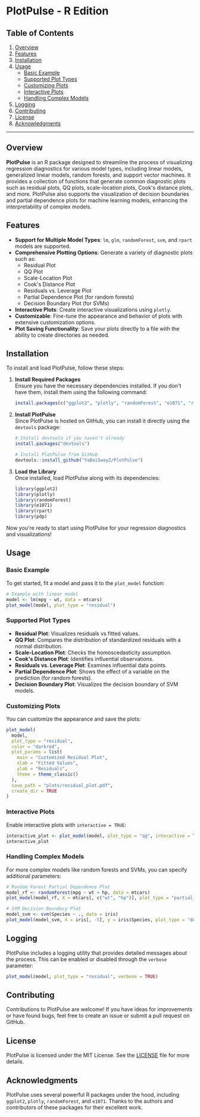 # PlotPulse - R Edition

## Table of Contents

1. [Overview](#overview)
2. [Features](#features)
3. [Installation](#installation)
4. [Usage](#usage)
   - [Basic Example](#basic-example)
   - [Supported Plot Types](#supported-plot-types)
   - [Customizing Plots](#customizing-plots)
   - [Interactive Plots](#interactive-plots)
   - [Handling Complex Models](#handling-complex-models)
5. [Logging](#logging)
6. [Contributing](#contributing)
7. [License](#license)
8. [Acknowledgments](#acknowledgments)

---

## Overview

**PlotPulse** is an R package designed to streamline the process of visualizing regression diagnostics for various model types, including linear models, generalized linear models, random forests, and support vector machines. It provides a collection of functions that generate common diagnostic plots such as residual plots, QQ plots, scale-location plots, Cook's distance plots, and more. PlotPulse also supports the visualization of decision boundaries and partial dependence plots for machine learning models, enhancing the interpretability of complex models.

## Features

- **Support for Multiple Model Types**: `lm`, `glm`, `randomForest`, `svm`, and `rpart` models are supported.
- **Comprehensive Plotting Options**: Generate a variety of diagnostic plots such as:
  - Residual Plot
  - QQ Plot
  - Scale-Location Plot
  - Cook's Distance Plot
  - Residuals vs. Leverage Plot
  - Partial Dependence Plot (for random forests)
  - Decision Boundary Plot (for SVMs)
- **Interactive Plots**: Create interactive visualizations using `plotly`.
- **Customizable**: Fine-tune the appearance and behavior of plots with extensive customization options.
- **Plot Saving Functionality**: Save your plots directly to a file with the ability to create directories as needed.

## Installation

To install and load PlotPulse, follow these steps:

1. **Install Required Packages**  
   Ensure you have the necessary dependencies installed. If you don't have them, install them using the following command:

   ```r
   install.packages(c("ggplot2", "plotly", "randomForest", "e1071", "rpart", "pdp"))
   ```

2. **Install PlotPulse**  
   Since PlotPulse is hosted on GitHub, you can install it directly using the `devtools` package:

   ```r
   # Install devtools if you haven't already
   install.packages("devtools")

   # Install PlotPulse from GitHub
   devtools::install_github("YaBoiSwayZ/PlotPulse")
   ```

3. **Load the Library**  
   Once installed, load PlotPulse along with its dependencies:

   ```r
   library(ggplot2)
   library(plotly)
   library(randomForest)
   library(e1071)
   library(rpart)
   library(pdp)
   ```

Now you're ready to start using PlotPulse for your regression diagnostics and visualizations!

## Usage

### Basic Example

To get started, fit a model and pass it to the `plot_model` function:

```r
# Example with linear model
model <- lm(mpg ~ wt, data = mtcars)
plot_model(model, plot_type = "residual")
```

### Supported Plot Types

- **Residual Plot**: Visualizes residuals vs fitted values.
- **QQ Plot**: Compares the distribution of standardized residuals with a normal distribution.
- **Scale-Location Plot**: Checks the homoscedasticity assumption.
- **Cook's Distance Plot**: Identifies influential observations.
- **Residuals vs. Leverage Plot**: Examines influential data points.
- **Partial Dependence Plot**: Shows the effect of a variable on the prediction (for random forests).
- **Decision Boundary Plot**: Visualizes the decision boundary of SVM models.

### Customizing Plots

You can customize the appearance and save the plots:

```r
plot_model(
  model, 
  plot_type = "residual", 
  color = "darkred", 
  plot_params = list(
    main = "Customized Residual Plot",
    xlab = "Fitted Values",
    ylab = "Residuals",
    theme = theme_classic()
  ),
  save_path = "plots/residual_plot.pdf",
  create_dir = TRUE
)
```

### Interactive Plots

Enable interactive plots with `interactive = TRUE`:

```r
interactive_plot <- plot_model(model, plot_type = "qq", interactive = TRUE)
interactive_plot
```

### Handling Complex Models

For more complex models like random forests and SVMs, you can specify additional parameters:

```r
# Random Forest Partial Dependence Plot
model_rf <- randomForest(mpg ~ wt + hp, data = mtcars)
plot_model(model_rf, X = mtcars[, c("wt", "hp")], plot_type = "partial_dependence")

# SVM Decision Boundary Plot
model_svm <- svm(Species ~ ., data = iris)
plot_model(model_svm, X = iris[, -5], y = iris$Species, plot_type = "decision_boundary")
```

## Logging

PlotPulse includes a logging utility that provides detailed messages about the process. This can be enabled or disabled through the `verbose` parameter:

```r
plot_model(model, plot_type = "residual", verbose = TRUE)
```

## Contributing

Contributions to PlotPulse are welcome! If you have ideas for improvements or have found bugs, feel free to create an issue or submit a pull request on GitHub.

## License

PlotPulse is licensed under the MIT License. See the [LICENSE](LICENSE) file for more details.

## Acknowledgments

PlotPulse uses several powerful R packages under the hood, including `ggplot2`, `plotly`, `randomForest`, and `e1071`. Thanks to the authors and contributors of these packages for their excellent work.
